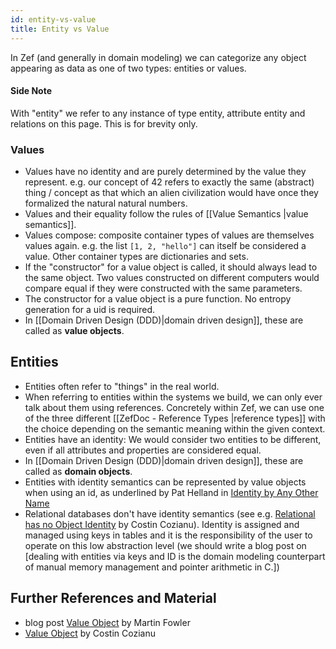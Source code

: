 ```yaml
---
id: entity-vs-value
title: Entity vs Value
---
```


  
In Zef (and generally in domain modeling) we can categorize any object appearing as data as one of two types: entities or values.  
  
  
#### Side Note  
With "entity" we refer to any instance of type entity, attribute entity and relations on this page. This is for brevity only.  
  
  
  
### Values  
- Values have no identity and are purely determined by the value they represent. e.g. our concept of 42 refers to exactly the same (abstract) thing / concept as that which an alien civilization would have once they formalized the natural natural numbers.  
- Values and their equality follow the rules of [[Value Semantics |value semantics]].  
- Values compose: composite container types of values are themselves values again. e.g. the list `[1, 2, "hello"]` can itself be considered a value. Other container types are dictionaries and sets.  
- If the "constructor" for a value object is called, it should always lead to the same object. Two values constructed on different computers would compare equal if they were constructed with the same parameters.  
- The constructor for a value object is a pure function. No entropy generation for a uid is required.  
- In [[Domain Driven Design (DDD)|domain driven design]], these are called as **value objects**.  
  
  
  
## Entities  
- Entities often refer to "things" in the real world.  
- When referring to entities within the systems we build, we can only ever talk about them using references. Concretely within Zef, we can use one of the three different [[ZefDoc - Reference Types |reference types]] with the choice depending on the semantic meaning within the given context.  
- Entities have an identity: We would consider two entities to be different, even if all attributes and properties are considered equal.  
- In [[Domain Driven Design (DDD)|domain driven design]], these are called as **domain objects**.  
- Entities with identity semantics can be represented by value objects when using an id, as underlined by Pat Helland in [Identity by Any Other Name](https://cacm.acm.org/magazines/2019/4/235620-identity-by-any-other-name/fulltext)  
- Relational databases don't have identity semantics (see e.g. [Relational has no Object Identity](https://wiki.c2.com/?RelationalHasNoObjectIdentity) by Costin Cozianu). Identity is assigned and managed using keys in tables and it is the responsibility of the user to operate on this low abstraction level (we should write a blog post on [dealing with entities via keys and ID is the domain modeling counterpart of manual memory management and pointer arithmetic in C.])  
  
  
  
  
## Further References and Material  
- blog post [Value Object](https://martinfowler.com/bliki/ValueObject.html) by Martin Fowler  
- [Value Object](http://wiki.c2.com/?ValueObject) by Costin Cozianu  
   
  
  
